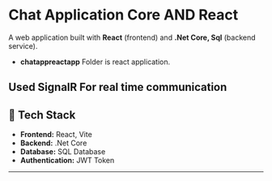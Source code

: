 # Chat Application Core AND React

A web application built with **React** (frontend) and **.Net Core, Sql** (backend service).

- **chatappreactapp** Folder is react application.
  
Used **SignalR** For real time communication
---

## 🚀 Tech Stack
- **Frontend:** React, Vite
- **Backend:** .Net Core
- **Database:** SQL Database
- **Authentication:** JWT Token

---



